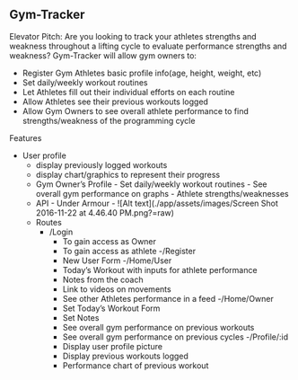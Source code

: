 ## Gym-Tracker


Elevator Pitch: Are you looking to track your athletes strengths and weakness throughout a lifting cycle to evaluate performance strengths and weakness? Gym-Tracker will allow gym owners to:
- Register Gym Athletes basic profile info(age, height, weight, etc)
- Set daily/weekly workout routines
- Let Athletes fill out their individual efforts on each routine
- Allow Athletes see their previous workouts logged
- Allow Gym Owners to see overall athlete performance to find strengths/weakness of the programming cycle

Features
- User profile
	- display previously logged workouts
	- display chart/graphics to represent their progress
 	 - Gym Owner’s Profile
      		  - Set daily/weekly workout routines
      		  - See overall gym performance on graphs
            	  - Athlete strengths/weaknesses
 	 - API
       		 - Under Armour 
           - ![Alt text](./app/assets/images/Screen Shot 2016-11-22 at 4.46.40 PM.png?=raw)
	- Routes
		- /Login
			- To gain access as Owner
			- To gain access as athlete
		-/Register
			- New User Form
		-/Home/User
			- Today’s Workout with inputs for athlete performance
			- Notes from the coach
			- Link to videos on movements
			- See other Athletes performance in a feed
		-/Home/Owner
			- Set Today’s Workout Form
			- Set Notes
			- See overall gym performance on previous workouts
			- See overall gym performance on previous cycles
		-/Profile/:id
			- Display user profile picture
			- Display previous workouts logged
			- Performance chart of previous workout
